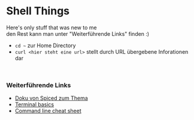 # Shell Things

Here's only stuff that was new to me <br>
den Rest kann man unter "Weiterführende Links" finden :)

- `cd ~` zur Home Directory
- `curl <hier steht eine url>` stellt durch URL übergebene Inforationen dar

<br>

### Weiterführende Links

- [Doku von Spiced zum Thema](https://github.com/spiced-academy/chicory-web-dev/blob/main/sessions/shell-basics/shell-basics.md)
- [Terminal basics](https://mrkaluzny.com/blog/terminal-101-getting-started-with-terminal/)
- [Command line cheat sheet](https://github.com/0nn0/terminal-mac-cheatsheet#english-version)
